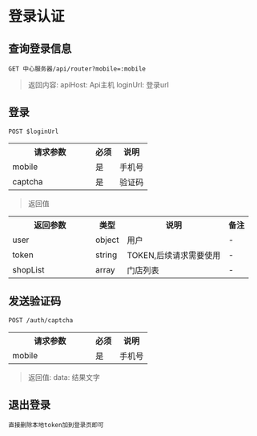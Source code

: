 # 登录认证

## 查询登录信息
`
GET 中心服务器/api/router?mobile=:mobile
`

> 返回内容: apiHost: Api主机 loginUrl: 登录url

## 登录
`
POST $loginUrl
`

<table>
    <tr>
        <th style="width:150px;">请求参数</th>
        <th>必须</th>
        <th>说明</th>
    </tr>
    <tr>
        <td>mobile</td>
        <td>是</td>
        <td>手机号</td>
    </tr>
    <tr>
        <td>captcha</td>
        <td>是</td>
        <td>验证码</td>
    </tr>
</table>

> 返回值

<table>
    <tr>
        <th style="width:150px;">返回参数</th>
        <th>类型</th>
        <th>说明</th>
        <th>备注</th>
    </tr>
    <tr>
        <td>user</td>
        <td>object</td>
        <td>用户</td>
        <td>-</td>
    </tr>
    <tr>
        <td>token</td>
        <td>string</td>
        <td>TOKEN,后续请求需要使用</td>
        <td>-</td>
    </tr>
    <tr>
        <td>shopList</td>
        <td>array</td>
        <td>门店列表</td>
        <td>-</td>
    </tr>
</table>

## 发送验证码
`
POST /auth/captcha
`

<table>
    <tr>
        <th style="width:150px;">请求参数</th>
        <th>必须</th>
        <th>说明</th>
    </tr>
    <tr>
        <td>mobile</td>
        <td>是</td>
        <td>手机号</td>
    </tr>
</table>

> 返回值: data: 结果文字

## 退出登录

`直接删除本地token加到登录页即可`